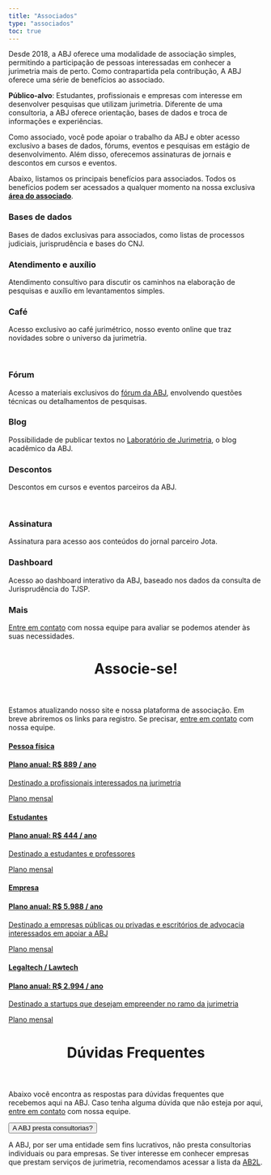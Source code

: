 ```yaml
---
title: "Associados"
type: "associados"
toc: true
---
```


Desde 2018, a ABJ oferece uma modalidade de associação simples, permitindo a participação de pessoas interessadas em conhecer a jurimetria mais de perto. Como contrapartida pela contribução, A ABJ oferece uma série de benefícios ao associado.

**Público-alvo**: Estudantes, profissionais e empresas com interesse em desenvolver pesquisas que utilizam jurimetria. Diferente de uma consultoria, a ABJ oferece orientação, bases de dados e troca de informações e experiências.

Como associado, você pode apoiar o trabalho da ABJ e obter acesso exclusivo a bases de dados, fórums, eventos e pesquisas em estágio de desenvolvimento. Além disso, oferecemos assinaturas de jornais e descontos em cursos e eventos.

Abaixo, listamos os principais benefícios para associados. Todos os benefícios podem ser acessados a qualquer momento na nossa exclusiva [**área do associado**](https://abjur.shinyapps.io/associados).

<div id="contact">

<!--linha 1-->
<div class="row contact-info">

<div class="col-md-4">
  <div>
    <i class="fas fa-database"></i>
    <h3>Bases de dados</h3>
    <p>Bases de dados exclusivas para associados, como listas de processos judiciais, jurisprudência e bases do CNJ.</p>
  </div>
</div>

<div class="col-md-4">
  <div>
    <i class="fas fa-comment-dots"></i>
    <h3>Atendimento e auxílio</h3>
    <p>Atendimento consultivo para discutir os caminhos na elaboração de pesquisas e auxílio em levantamentos simples.</p>
  </div>
</div>

<div class="col-md-4">
  <div>
    <i class="fas fa-coffee"></i>
    <h3>Café</h3>
    <p>Acesso exclusivo ao café jurimétrico, nosso evento online que traz novidades sobre o universo da jurimetria.</p>
  </div>
</div>

</div>

<br/>

<!--linha 2-->
<div class="row contact-info">

  <div class="col-md-4">
    <div>
      <i class="fab fa-discourse"></i>
      <h3>Fórum</h3>
      <p>Acesso a materiais exclusivos do <a href="https://forum.abj.org.br" target="_blank">fórum da ABJ</a>, envolvendo questões técnicas ou detalhamentos de pesquisas.</p>
    </div>
  </div>

  <div class="col-md-4">
    <div>
      <i class="fas fa-flask"></i>
      <h3>Blog</h3>
      <p>Possibilidade de publicar textos no <a href="https://lab.abj.org.br" target="_blank">Laboratório de Jurimetria</a>, o blog acadêmico da ABJ.</p>

  </div>
  </div>

  <div class="col-md-4">
    <div>
      <i class="fas fa-percent"></i>
      <h3>Descontos</h3>
      <p>Descontos em cursos e eventos parceiros da ABJ.</p>
    </div>
  </div>

</div>

<br/>
<!--linha 3-->

<div class="row contact-info">

  <div class="col-md-4">
    <div>
      <i class="fas fa-newspaper"></i>
      <h3>Assinatura</h3>
      <p>Assinatura para acesso aos conteúdos do jornal parceiro Jota.</p>
    </div>
  </div>

  <div class="col-md-4">
    <div>
      <i class="fas fa-chart-area"></i>
      <h3>Dashboard</h3>
      <p>Acesso ao dashboard interativo da ABJ, baseado nos dados da consulta de Jurisprudência do TJSP.</p>
    </div>
  </div>

  <div class="col-md-4">
    <div>
      <i class="fas fa-question"></i>
      <h3>Mais</h3>
      <p><a href="/contato">Entre em contato</a> com nossa equipe para avaliar se podemos atender às suas necessidades.</p>
    </div>
  </div>

</div>

<!--fim da linha-->
</div>

<!--botoes de associados --->

<header class="section-header">
  <h1>Associe-se!</h1>
</header>


Estamos atualizando nosso site e nossa plataforma de associação. Em breve abriremos os links para registro. Se precisar, <a href="/contato">entre em contato</a> com nossa equipe.

<div class="row associe-se">

  <div class="col-md-6">
  <a href="https://app.glueup.com/membership/5705/apply/" target="_blank"><div>
    <i class="fas fa-user-tie"></i>
    <h4>Pessoa física</h4>
    <h4>Plano anual: R$ 889 / ano</h4>
    <p>Destinado a profissionais interessados na jurimetria</p>
    <p style="font-size:14px;"><a href="https://app.glueup.com/membership/5641/apply/" target="_blank">Plano mensal</a></p>
  </div></a>
  

  </div>
  <div class="col-md-6">
    <a href="https://app.glueup.com/membership/5706/apply/" target="_blank"><div>
      <i class="fas fa-graduation-cap"></i>
      <h4>Estudantes</h3>
      <h4>Plano anual: R$ 444 / ano</h3>
      <p>Destinado a estudantes e professores</p>
      <p style="font-size:14px;"><a href="https://app.glueup.com/membership/5704/apply/" target="_blank">Plano mensal</a></p>
    </div></a>
  </div>
</div>

<div class="row associe-se">

  <div class="col-md-6">
    <a href="https://app.glueup.com/membership/5708/apply/" target="_blank"><div>
      <i class="fas fa-building"></i>
      <h4>Empresa</h4>
      <h4>Plano anual: R$ 5.988 / ano</h4>
      <p>Destinado a empresas públicas ou privadas e escritórios de advocacia interessados em apoiar a ABJ</p>
      <p style="font-size:14px;"><a href="https://app.glueup.com/membership/5707/apply/" target="_blank">Plano mensal</a></p>
    </div></a>
  </div>
  <div class="col-md-6">
    <a href="https://app.glueup.com/membership/5878/apply/" target="_blank"><div>
      <i class="fas fa-home"></i>
      <h4>Legaltech / Lawtech</h4>
      <h4>Plano anual: R$ 2.994 / ano</h4>
      <p>Destinado a startups que desejam empreender no ramo da jurimetria</p>
      <p style="font-size:14px;"><a href="https://app.glueup.com/membership/5877/apply/" target="_blank">Plano mensal</a></p>
    </div></a>
  </div>
</div>

<!-- FAQ -->

<header class="section-header">
  <h1 id="faq">Dúvidas Frequentes</h1>
</header>

Abaixo você encontra as respostas para dúvidas frequentes que recebemos aqui na ABJ. Caso tenha alguma dúvida que não esteja por aqui, [entre em contato](/contato) com nossa equipe.

<button class="accordion">A ABJ presta consultorias?</button><div class="panel"><p>A ABJ, por ser uma entidade sem fins lucrativos, não presta consultorias individuais ou para empresas. Se tiver interesse em conhecer empresas que prestam serviços de jurimetria, recomendamos acessar a lista da [AB2L](https://ab2l.org.br/radar-dinamico-lawtechs-e-legaltechs/).</p>
</div>

